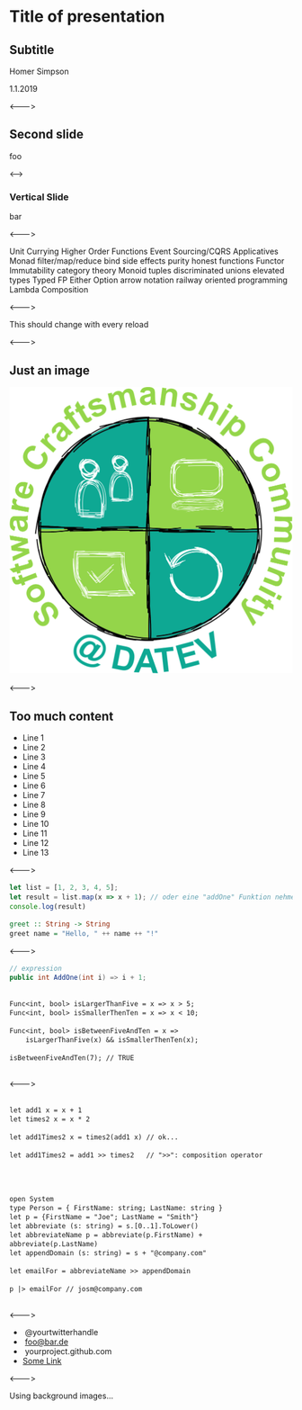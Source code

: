 # Title of presentation

## Subtitle

Homer Simpson

1.1.2019

<--->

## Second slide

foo

<-->

### Vertical Slide

bar

<--->

<section tagcloud large>
    <span tagcloud-weight="16">Unit </span>
    <span tagcloud-weight="44">Currying </span>
    <span tagcloud-weight="29">Higher Order Functions </span>
    <span tagcloud-weight="10">Event Sourcing/CQRS </span>
    <span tagcloud-weight="35">Applicatives </span>
    <span tagcloud-weight="13">Monad </span>
    <span tagcloud-weight="30">filter/map/reduce </span>
    <span tagcloud-weight="18">bind </span>
    <span tagcloud-weight="40">side effects </span>
    <span tagcloud-weight="22">purity </span>
    <span tagcloud-weight="39">honest functions </span>
    <span tagcloud-weight="19">Functor </span>
    <span tagcloud-weight="50">Immutability </span>
    <span tagcloud-weight="34">category theory </span>
    <span tagcloud-weight="15">Monoid </span>
    <span tagcloud-weight="29">tuples  </span> 
    <span tagcloud-weight="17">discriminated unions </span>
    <span tagcloud-weight="20">elevated types </span>
    <span tagcloud-weight="33">Typed FP </span>
    <span tagcloud-weight="28">Either </span>
    <span tagcloud-weight="34">Option </span>
    <span tagcloud-weight="14">arrow notation </span>
    <span tagcloud-weight="24">railway oriented programming </span>
    <span tagcloud-weight="26">Lambda </span>
    <span tagcloud-weight="12">Composition </span>
<section>

<--->

<section tagcloud large>
This
should 
change
with
every
reload
</section>

<--->

## Just an image

![funx-logo](resources/DATEV-SCC-Logo.png)

<--->

## Too much content

<!-- .slide: class="too-much-content" -->

- Line 1
- Line 2
- Line 3
- Line 4
- Line 5
- Line 6
- Line 7
- Line 8
- Line 9
- Line 10
- Line 11
- Line 12
- Line 13

<--->

```javascript
let list = [1, 2, 3, 4, 5];
let result = list.map(x => x + 1); // oder eine "addOne" Funktion nehmen
console.log(result)
```

```haskell
greet :: String -> String
greet name = "Hello, " ++ name ++ "!"
```

<--->

```csharp
// expression
public int AddOne(int i) => i + 1;
```

<pre>
<code data-noescape data-trim class="lang-csharp hljs">
Func&lt;int, bool> isLargerThanFive = x => x > 5;
Func&lt;int, bool> isSmallerThenTen = x => x < 10;

<span class="mycodemark-always">Func&lt;int, bool> isBetweenFiveAndTen = x => 
    isLargerThanFive(x) && isSmallerThenTen(x);</span>

isBetweenFiveAndTen(7); // TRUE
</code>
</pre>

<--->

<pre>
<code data-noescape data-trim class="lang-fsharp hljs">
let add1 x = x + 1
let times2 x = x * 2

let add1Times2 x = times2(add1 x) // ok...
<span class="mycodemark-always">
let add1Times2 = add1 >> times2   // ">>": composition operator
</span>
</code>
</pre>

<pre>
<code data-noescape data-trim class="lang-fsharp hljs">
open System
type Person = { FirstName: string; LastName: string }
let p = {FirstName = "Joe"; LastName = "Smith"}
let abbreviate (s: string) = s.[0..1].ToLower()
let abbreviateName p = abbreviate(p.FirstName) + abbreviate(p.LastName)
let appendDomain (s: string) = s + "@company.com"
<span class="mycodemark-always">
let emailFor = abbreviateName >> appendDomain
</span>
p |> emailFor // josm@company.com
</code>
</pre>

<--->

- <i class="fa fa-twitter" aria-hidden="true"></i>&nbsp;@yourtwitterhandle
- <i class="fa fa-envelope" aria-hidden="true"></i>&nbsp;foo@bar.de
- <i class="fa fa-github" aria-hidden="true"></i>&nbsp;yourproject.github.com
- [Some Link](http://www.google.de)

<--->

<!-- .slide: data-background-image="resources/DATEV-SCC-Logo.png" data-background-size="cover" data-state="dimmed-less"-->

Using background images...


